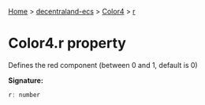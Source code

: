 [Home](./index) &gt; [decentraland-ecs](./decentraland-ecs.md) &gt; [Color4](./decentraland-ecs.color4.md) &gt; [r](./decentraland-ecs.color4.r.md)

# Color4.r property

Defines the red component (between 0 and 1, default is 0)

**Signature:**
```javascript
r: number
```
